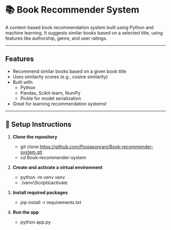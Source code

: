 # 📚 Book Recommender System

A content-based book recommendation system built using Python and machine learning. It suggests similar books based on a selected title, using features like authorship, genre, and user ratings.

---

##  Features

- Recommend similar books based on a given book title
- Uses similarity scores (e.g., cosine similarity)
- Built with:
  - Python
  - Pandas, Scikit-learn, NumPy
  - Pickle for model serialization
- Great for learning recommendation systems!

---

## 🔧 Setup Instructions

1. **Clone the repository**
   
   - git clone https://github.com/Poojaponrani/Book-recommender-system.git
   - cd Book-recommender-system
     
2. **Create and activate a virtual environment**

   - python -m venv venv
   - .\venv\Scripts\activate
     
3. **Install required packages**
   
   - pip install -r requirements.txt
   
4. **Run the app**
   
   - python app.py
 
